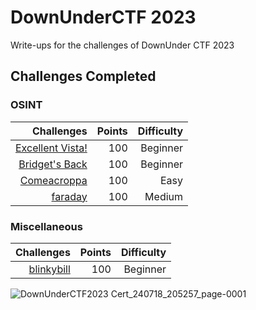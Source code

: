 # DownUnderCTF 2023

Write-ups for the challenges of DownUnder CTF 2023 

## Challenges Completed

 ### OSINT

|    Challenges   | Points | Difficulty |
|----------------:|-------:|-----------:|
| [Excellent Vista!](https://github.com/Reymarie260/DownUnderCTF_2023/tree/0be8b3a47fd5827235de85fef604b7ff3291c9de/OSINT/Excellent%20Vista!) |     100| Beginner   |
| [Bridget's Back](https://github.com/Reymarie260/DownUnderCTF_2023/tree/0be8b3a47fd5827235de85fef604b7ff3291c9de/OSINT/Bridget's%20Back)  |     100| Beginner   |
| [Comeacroppa](https://github.com/Reymarie260/DownUnderCTF_2023/tree/0be8b3a47fd5827235de85fef604b7ff3291c9de/OSINT/Comeacroppa)   |     100| Easy       |
| [faraday](https://github.com/Reymarie260/DownUnderCTF_2023/tree/10a660a10cb76d495a3e40e3a159882bf9835032/OSINT/faraday)        |     100| Medium     |

### Miscellaneous

|    Challenges   | Points | Difficulty |
|----------------:|-------:|-----------:|
| [blinkybill](https://github.com/Reymarie260/DownUnderCTF_2023/blob/10a660a10cb76d495a3e40e3a159882bf9835032/Misc/blinkybill.md)     |     100| Beginner   |


![DownUnderCTF2023 Cert_240718_205257_page-0001](https://github.com/user-attachments/assets/1ac5ee22-0b9f-47fd-b72e-f14c0343a43f)
